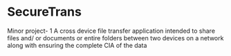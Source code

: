 # SecureTrans
Minor project- 1
A cross device file transfer application intended to share files and/ or documents or entire folders between two devices on a network along with ensuring the complete CIA of the data
